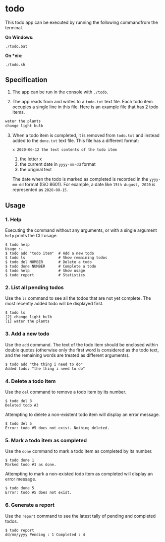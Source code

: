 # todo

This todo app can be executed by running the following commandfrom the terminal.

   **On Windows:**

   ```
   ./todo.bat
   ```

   **On \*nix:**

   ```
   ./todo.sh
   ```


## Specification

1. The app can be run in the console with `./todo`.

2. The app reads from and writes to a `todo.txt` text file. Each todo item occupies a single line in this file. Here is an example file that has 2 todo items.

```txt
water the plants
change light bulb
```

3.  When a todo item is completed, it is removed from `todo.txt` and instead added to the `done.txt` text file. This file has a different format:

    ```txt
    x 2020-06-12 the text contents of the todo item
    ```

    1. the letter x
    2. the current date in `yyyy-mm-dd` format
    3. the original text

    The date when the todo is marked as completed is recorded in the `yyyy-mm-dd` format (ISO 8601). For example, a date like `15th August, 2020` is represented as `2020-08-15`.


## Usage

### 1. Help

Executing the command without any arguments, or with a single argument `help` prints the CLI usage.

```
$ todo help
Usage :-
$ todo add "todo item"  # Add a new todo
$ todo ls               # Show remaining todos
$ todo del NUMBER       # Delete a todo
$ todo done NUMBER      # Complete a todo
$ todo help             # Show usage
$ todo report           # Statistics
```

### 2. List all pending todos

Use the `ls` command to see all the todos that are not yet complete. The most recently added todo will be displayed first.

```
$ todo ls
[2] change light bulb
[1] water the plants
```

### 3. Add a new todo

Use the `add` command. The text of the todo item should be enclosed within double quotes (otherwise only the first word is considered as the todo text, and the remaining words are treated as different arguments).

```
$ todo add "the thing i need to do"
Added todo: "the thing i need to do"
```

### 4. Delete a todo item

Use the `del` command to remove a todo item by its number.

```
$ todo del 3
Deleted todo #3
```

Attempting to delete a non-existent todo item will display an error message.

```
$ todo del 5
Error: todo #5 does not exist. Nothing deleted.
```

### 5. Mark a todo item as completed

Use the `done` command to mark a todo item as completed by its number.

```
$ todo done 1
Marked todo #1 as done.
```

Attempting to mark a non-existed todo item as completed will display an error message.

```
$ todo done 5
Error: todo #5 does not exist.
```

### 6. Generate a report

Use the `report` command to see the latest tally of pending and completed todos.

```
$ todo report
dd/mm/yyyy Pending : 1 Completed : 4
```

